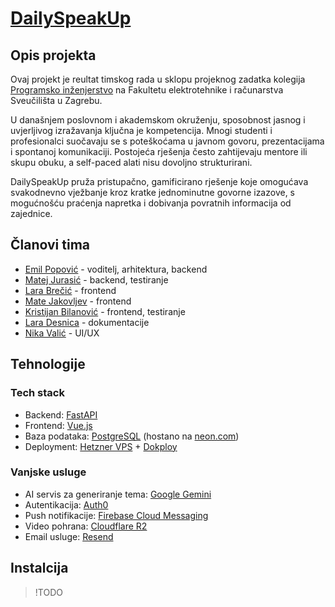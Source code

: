 # [DailySpeakUp](https://dailyspeak.app/)

## Opis projekta

Ovaj projekt je reultat timskog rada u sklopu projeknog zadatka kolegija [Programsko inženjerstvo](https://www.fer.unizg.hr/predmet/proinz) na Fakultetu elektrotehnike i računarstva Sveučilišta u Zagrebu.

U današnjem poslovnom i akademskom okruženju, sposobnost jasnog i uvjerljivog izražavanja ključna je kompetencija. Mnogi studenti i profesionalci suočavaju se s poteškoćama u javnom govoru, prezentacijama i spontanoj komunikaciji. Postojeća rješenja često zahtijevaju mentore ili skupu obuku, a self-paced alati nisu dovoljno strukturirani.

DailySpeakUp pruža pristupačno, gamificirano rješenje koje omogućava svakodnevno vježbanje kroz kratke jednominutne govorne izazove, s mogućnošću praćenja napretka i dobivanja povratnih informacija od zajednice.

## Članovi tima 

* [Emil Popović](https://github.com/orgs/progi-2025-g8-1/people/EmilPopovic) - voditelj, arhitektura, backend
* [Matej Jurasić](https://github.com/orgs/progi-2025-g8-1/people/cappig) - backend, testiranje
* [Lara Brečić](https://github.com/orgs/progi-2025-g8-1/people/Lara7260) - frontend
* [Mate Jakovljev](https://github.com/orgs/progi-2025-g8-1/people/mate7589) - frontend
* [Kristijan Bilanović](https://github.com/orgs/progi-2025-g8-1/people/KristijanBilanovic) - frontend, testiranje
* [Lara Desnica](https://github.com/orgs/progi-2025-g8-1/people/LaraDesnica) - dokumentacije
* [Nika Valić](https://github.com/orgs/progi-2025-g8-1/people/wavetoc520) - UI/UX

## Tehnologije

### Tech stack

* Backend: [FastAPI](https://fastapi.tiangolo.com/)
* Frontend: [Vue.js](https://vuejs.org/)
* Baza podataka: [PostgreSQL](https://www.postgresql.org/) (hostano na [neon.com](https://neon.com))
* Deployment: [Hetzner VPS](https://www.hetzner.com/) + [Dokploy](https://dokploy.com/)

### Vanjske usluge

* AI servis za generiranje tema: [Google Gemini](https://gemini.google/about/)
* Autentikacija: [Auth0](https://auth0.com/)
* Push notifikacije: [Firebase Cloud Messaging](https://firebase.google.com/products/cloud-messaging)
* Video pohrana: [Cloudflare R2](https://www.cloudflare.com/products/r2/)
* Email usluge: [Resend](https://resend.com/)

## Instalcija

> !TODO
